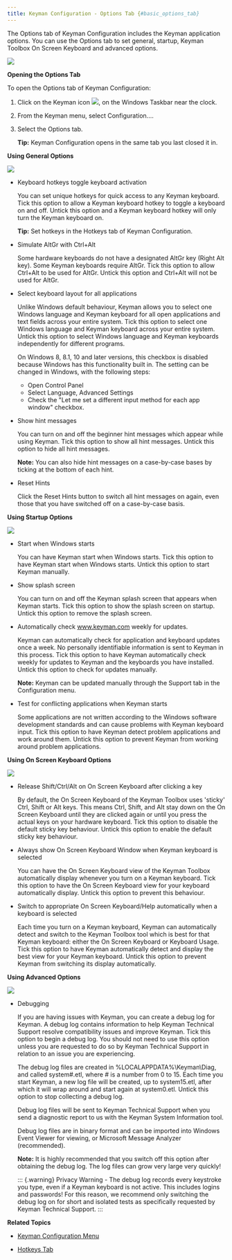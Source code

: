 ```yaml
---
title: Keyman Configuration - Options Tab {#basic_options_tab}
---
```


The Options tab of Keyman Configuration includes the Keyman application
options. You can use the Options tab to set general, startup, Keyman
Toolbox On Screen Keyboard and advanced options.

![](desktop_images/tab-options2.png)

**Opening the Options Tab**

To open the Options tab of Keyman Configuration:

1.  Click on the Keyman icon ![](desktop_images/icon-keyman.png), on the
    Windows Taskbar near the clock.

2.  From the Keyman menu, select Configuration....

3.  Select the Options tab.

    **Tip:**
    Keyman Configuration opens in the same tab you last closed it in.

**Using General Options**

![](desktop_images/options-general.png)

-   Keyboard hotkeys toggle keyboard activation

    You can set unique hotkeys for quick access to any Keyman keyboard.
    Tick this option to allow a Keyman keyboard hotkey to toggle a
    keyboard on and off. Untick this option and a Keyman keyboard hotkey
    will only turn the Keyman keyboard on.

    **Tip:**
    Set hotkeys in the
    Hotkeys tab
    of Keyman Configuration.

-   Simulate AltGr with Ctrl+Alt

    Some hardware keyboards do not have a designated AltGr key (Right
    Alt key). Some Keyman keyboards require AltGr. Tick this option to
    allow Ctrl+Alt to be used for AltGr. Untick this option and Ctrl+Alt
    will not be used for AltGr.

-   Select keyboard layout for all applications

    Unlike Windows default behaviour, Keyman allows you to select one
    Windows language and Keyman keyboard for all open applications and
    text fields across your entire system. Tick this option to select
    one Windows language and Keyman keyboard across your entire system.
    Untick this option to select Windows language and Keyman keyboards
    independently for different programs.

    On Windows 8, 8.1, 10 and later versions, this checkbox is disabled
    because Windows has this functionality built in. The setting can be
    changed in Windows, with the following steps:

    -   Open Control Panel
    -   Select Language, Advanced Settings
    -   Check the \"Let me set a different input method for each app
        window\" checkbox.

-   Show hint messages

    You can turn on and off the beginner hint messages which appear
    while using Keyman. Tick this option to show all hint messages.
    Untick this option to hide all hint messages.

    **Note:**
    You can also hide hint messages on a case-by-case bases by ticking
    at the bottom of each hint.

-   Reset Hints

    Click the Reset Hints button to switch all hint messages on again,
    even those that you have switched off on a case-by-case basis.

**Using Startup Options**

![](desktop_images/options-startup.png)

-   Start when Windows starts

    You can have Keyman start when Windows starts. Tick this option to
    have Keyman start when Windows starts. Untick this option to start
    Keyman manually.

-   Show splash screen

    You can turn on and off the Keyman splash screen that appears when
    Keyman starts. Tick this option to show the splash screen on
    startup. Untick this option to remove the splash screen.

-   Automatically check www.keyman.com weekly for updates.

    Keyman can automatically check for application and keyboard updates
    once a week. No personally identifiable information is sent to
    Keyman in this process. Tick this option to have Keyman
    automatically check weekly for updates to Keyman and the keyboards
    you have installed. Untick this option to check for updates
    manually.

    **Note:**
    Keyman can be updated manually through the Support tab in the
    Configuration menu.

-   Test for conflicting applications when Keyman starts

    Some applications are not written according to the Windows software
    development standards and can cause problems with Keyman keyboard
    input. Tick this option to have Keyman detect problem applications
    and work around them. Untick this option to prevent Keyman from
    working around problem applications.

**Using On Screen Keyboard Options**

![](desktop_images/options-osk.png)

-   Release Shift/Ctrl/Alt on On Screen Keyboard after clicking a key

    By default, the On Screen Keyboard of the Keyman Toolbox uses
    \'sticky\' Ctrl, Shift or Alt keys. This means Ctrl, Shift, and Alt
    stay down on the On Screen Keyboard until they are clicked again or
    until you press the actual keys on your hardware keyboard. Tick this
    option to disable the default sticky key behaviour. Untick this
    option to enable the default sticky key behaviour.

-   Always show On Screen Keyboard Window when Keyman keyboard is
    selected

    You can have the On Screen Keyboard view of the Keyman Toolbox
    automatically display whenever you turn on a Keyman keyboard. Tick
    this option to have the On Screen Keyboard view for your keyboard
    automatically display. Untick this option to prevent this behaviour.

-   Switch to appropriate On Screen Keyboard/Help automatically when a
    keyboard is selected

    Each time you turn on a Keyman keyboard, Keyman can automatically
    detect and switch to the Keyman Toolbox tool which is best for that
    Keyman keyboard: either the On Screen Keyboard or Keyboard Usage.
    Tick this option to have Keyman automatically detect and display the
    best view for your Keyman keyboard. Untick this option to prevent
    Keyman from switching its display automatically.

**Using Advanced Options**

![](desktop_images/options-advanced.png)

-   Debugging

    If you are having issues with Keyman, you can create a debug log for
    Keyman. A debug log contains information to help Keyman Technical
    Support resolve compatibility issues and improve Keyman. Tick this
    option to begin a debug log. You should not need to use this option
    unless you are requested to do so by Keyman Technical Support in
    relation to an issue you are experiencing.

    The debug log files are created in %LOCALAPPDATA%\\Keyman\\Diag, and
    called system\#.etl, where \# is a number from 0 to 15. Each time
    you start Keyman, a new log file will be created, up to
    system15.etl, after which it will wrap around and start again at
    system0.etl. Untick this option to stop collecting a debug log.

    Debug log files will be sent to Keyman Technical Support when you
    send a diagnostic report to us with the Keyman System Information
    tool.

    Debug log files are in binary format and can be imported into
    Windows Event Viewer for viewing, or Microsoft Message Analyzer
    (recommended).

    **Note:**
    It is highly recommended that you switch off this option after
    obtaining the debug log. The log files can grow very large very
    quickly!

    ::: {.warning}
    Privacy Warning - The debug log records every keystroke you type,
    even if a Keyman keyboard is not active. This includes logins and
    passwords! For this reason, we recommend only switching the debug
    log on for short and isolated tests as specifically requested by
    Keyman Technical Support.
    :::

**Related Topics**

-   [Keyman Configuration Menu](config_menu)

-   [Hotkeys Tab](hotkeys_tab)
